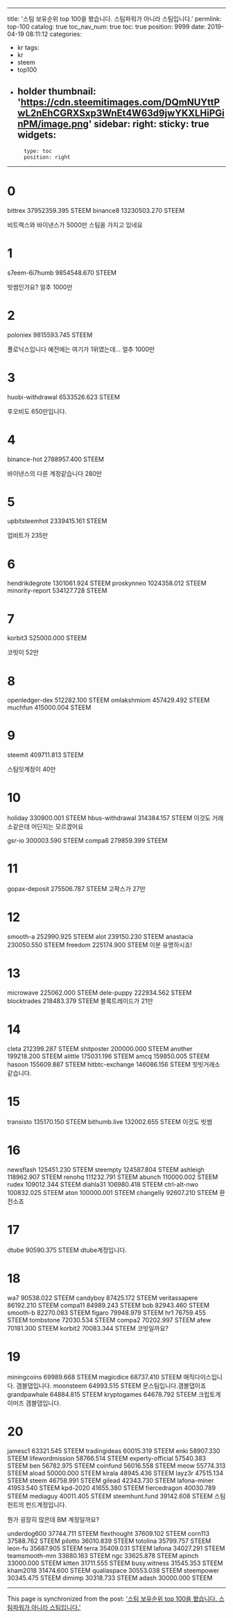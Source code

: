 
---
title: '스팀 보유순위 top 100을 봤습니다. 스팀파워가 아니라 스팀입니다.'
permlink: top-100
catalog: true
toc_nav_num: true
toc: true
position: 9999
date: 2019-04-19 08:11:12
categories:
- kr
tags:
- kr
- steem
- top100
- holder
thumbnail: 'https://cdn.steemitimages.com/DQmNUYttPwL2nEhCGRXSxp3WnEt4W63d9jwYKXLHiPGinPM/image.png'
sidebar:
    right:
        sticky: true
widgets:
    -
        type: toc
        position: right
---


# 0

bittrex   37952359.395 STEEM
binance8   13230503.270 STEEM

비트렉스와 바이낸스가 5000만 스팀을 가지고 있네요

# 1
s7eem-6i7humb   9854548.670 STEEM

빗썸인가요? 얼추 1000만

# 2
poloniex   9815593.745 STEEM

폴로닉스입니다 예전에는 여기가 1위였는데... 얼추 1000만

# 3
huobi-withdrawal   6533526.623 STEEM

후오비도 650만입니다.


# 4
binance-hot   2788957.400 STEEM

바이낸스의 다른 계정같습니다 280만

# 5
upbitsteemhot   2339415.161 STEEM

업비트가 235만

# 6
hendrikdegrote   1301061.924 STEEM
proskynneo   1024358.012 STEEM
minority-report   534127.728 STEEM

# 7
korbit3   525000.000 STEEM

코빗이 52만

# 8
openledger-dex   512282.100 STEEM
omlakshmiom   457429.492 STEEM
muchfun   415000.004 STEEM


# 9
steemit   409711.813 STEEM

스팀잇계정이 40만 

# 10
holiday   330900.001 STEEM
hbus-withdrawal   314384.157 STEEM
이것도 거래소같은데 어딘지는 모르겠어요

gsr-io   300003.590 STEEM
compa8   279859.399 STEEM


# 11
gopax-deposit   275506.787 STEEM
고팍스가 27만

# 12
smooth-a   252990.925 STEEM
alot   239150.230 STEEM
anastacia   230050.550 STEEM
freedom   225174.900 STEEM
이분 유명하시죠!

# 13
microwave   225062.000 STEEM
dele-puppy   222934.562 STEEM
blocktrades   218483.379 STEEM
블록트레이드가 21만

# 14
cleta   212399.287 STEEM
shitposter   200000.000 STEEM
another   199218.200 STEEM
alittle   175031.196 STEEM
amcq   159850.005 STEEM
hasoon   155609.887 STEEM
hitbtc-exchange   146086.156 STEEM
힛빗거래소같습니다.

# 15
transisto   135170.150 STEEM
bithumb.live   132002.655 STEEM
이것도 빗썸

# 16
newsflash   125451.230 STEEM
steempty   124587.804 STEEM
ashleigh   118962.907 STEEM
renohq   111232.791 STEEM
abunch   110000.002 STEEM
rudex   109012.344 STEEM
diahla31   106980.418 STEEM
ctrl-alt-nwo   100832.025 STEEM
aton   100000.001 STEEM
changelly   92607.210 STEEM
환전소죠

# 17
dtube   90590.375 STEEM
dtube계정입니다.

# 18
wa7   90538.022 STEEM
candyboy   87425.172 STEEM
veritassapere   86192.210 STEEM
compa11   84989.243 STEEM
bob   82943.460 STEEM
smooth-b   82270.083 STEEM
figaro   79948.979 STEEM
hr1   76759.455 STEEM
tombstone   72030.534 STEEM
compa2   70202.997 STEEM
afew   70181.300 STEEM
korbit2   70083.344 STEEM
코빗일까요?

# 19
miningcoins   69989.668 STEEM
magicdice   68737.410 STEEM
매직다이스입니다. 갬블댑입니다.
moonsteem   64993.515 STEEM
문스팀입니다.갬블댑이죠
grandpawhale   64884.815 STEEM
kryptogames   64678.792 STEEM
크립토게이머즈 갬블댑입니다.

# 20
jamesc1   63321.545 STEEM
tradingideas   60015.319 STEEM
enki   58907.330 STEEM
lifewordmission   58766.514 STEEM
experty-official   57540.383 STEEM
ben   56782.975 STEEM
coinfund   56016.558 STEEM
meow   55774.313 STEEM
aload   50000.000 STEEM
kirala   48945.436 STEEM
layz3r   47515.134 STEEM
steem   46758.991 STEEM
gilead   42343.730 STEEM
lafona-miner   41953.540 STEEM
kpd-2020   41655.380 STEEM
fiercedragon   40030.789 STEEM
mediaguy   40011.405 STEEM
steemhunt.fund   39142.608 STEEM
스팀헌트의 펀드계정입니다.

뭔가 굉장히 많은데 BM 계정일까요?


underdog600   37744.711 STEEM
flexthought   37609.102 STEEM
corn113   37588.762 STEEM
pilotto   36010.839 STEEM
totolina   35799.757 STEEM
leon-fu   35687.905 STEEM
terra   35409.031 STEEM
lafona   34027.291 STEEM
teamsmooth-mm   33880.163 STEEM
ngc   33625.878 STEEM
apinch   33000.000 STEEM
kitten   31711.555 STEEM
busy.witness   31545.353 STEEM
kham2018   31474.600 STEEM
qualiaspace   30553.038 STEEM
steempower   30345.475 STEEM
dimimp   30318.733 STEEM
adash   30000.000 STEEM

- - -

This page is synchronized from the post: ['스팀 보유순위 top 100을 봤습니다. 스팀파워가 아니라 스팀입니다.'](https://steemit.com/@virus707/top-100)
